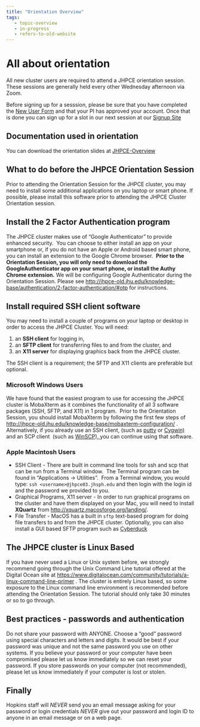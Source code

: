 ```yaml
---
title: "Orientation Overview"
tags:
   - topic-overview
   - in-progress
   - refers-to-old-website
---
```

# **All about orientation**
All new cluster users are required to attend a JHPCE orientation session. These sessions
are generally held every other Wednesday afternoon via Zoom.

Before signing up for a sesssion, please be sure that you have completed the [New User Form](../joinus/new-users-form.md)
and that your PI has approved your account.  Once that is done you can sign up for a slot
in our next session at our [Signup Site]( https://signup.com/go/OYYMAMq)


## **Documentation used in orientation**
You can download the orientation slides at [JHPCE-Overview](../orient/images/latest-orient.pdf)

## **What to do before the JHPCE Orientation Session**
Prior to attending the Orientation Session for the JHPCE cluster, you may need to
install some additional applications on you laptop or smart phone.
If possible, please install this software prior to attending the JHPCE Cluster 
Orientation session.


## **Install the 2 Factor Authentication program**
The JHPCE cluster makes use of &#8220;Google Authenticator&#8221; to provide enhanced security. &nbsp;You can choose to either install an app on your smartphone or, if you do not have an Apple or Android based smart phone, you can install an extension to the Google Chrome browser.&nbsp; <strong>Prior to the Orientation Session, you will only need to download the GoogleAuthenticator app on your smart phone, or install the Authy Chrome extension.</strong> We will be configuring Google Authenticator during the Orientation Session. Please see&nbsp;<a href="http://jhpce-old.jhu.edu/knowledge-base/authentication/2-factor-authentication/#otp">http://jhpce-old.jhu.edu/knowledge-base/authentication/2-factor-authentication/#otp </a>for instructions.</li>

## **Install required SSH client software**

You may need to install a couple of programs on your laptop or desktop in order to access the JHPCE Cluster. You will need:

1.  an **SSH client** for logging in,
2. an **SFTP client** for transferring files to and from the cluster, and
3. an **X11 server** for displaying graphics back from the JHPCE cluster.

The SSH client is a requirement; the SFTP and X11 clients are preferable but optional.

### **Microsoft Windows Users** 

We have found that the easiest program to use for accessing the JHPCE cluster is MobaXterm as it combines the functionality of all 3 software packages (SSH, SFTP, and X11) in 1 program.&nbsp; Prior to the Orientation Session, you should install MobaXterm by following the first few steps of <a title="http://mobaxterm.mobatek.net/" href="http://jhpce-old.jhu.edu/knowledge-base/mobaxterm-configuration/">http://jhpce-old.jhu.edu/knowledge-base/mobaxterm-configuration/</a> .&nbsp; Alternatively, if you already use an SSH client, (such as <a title="putty" href=" http://www.chiark.greenend.org.uk/~sgtatham/putty/download.html">putty</a> or <a href="http://x.cygwin.com/">Cygwin) </a>and an SCP client&nbsp; (such as <a href="http://winscp.net/eng/docs/free_sftp_client_for_windows">WinSCP), </a>you can continue using that software.</li>


### **Apple Macintosh Users**

- SSH Client - There are built in command line tools for ssh and scp that can be run from a Terminal window.&nbsp; The Terminal program can be found in &#8220;Applications -&gt; Utilities&#8221;.&nbsp; From a Terminal window, you would type:
```ssh <username>@jhpce03.jhsph.edu```
and then login with the login id and the password we provided to you.
- Graphical Programs, X11 server - In order to run graphical programs on the cluster and have them displayed on your Mac, you will need to install **XQuartz** from <a href="http://xquartz.macosforge.org/landing/">http://xquartz.macosforge.org/landing/</a>.
- File Transfer - MacOS has a built in ```sftp``` text-based program for doing file transfers to and from the JHPCE cluster. Optionally, you can also install a GUI based SFTP program such as [Cyberduck](https://cyberduck.io/)

## **The JHPCE cluster is Linux Based**

If you have never used a Linux or Unix system before, we strongly recommend going through the Unix Command Line tutorial offered at the Digital Ocean site at&nbsp;<a href="https://www.digitalocean.com/community/tutorials/a-linux-command-line-primer" target="_blank" rel="noopener">https://www.digitalocean.com/community/tutorials/a-linux-command-line-primer</a>&nbsp;. The cluster is entirely Linux based, so some exposure to the Linux command line environment is recommended before attending the Orientation Session. The tutorial should only take 30 minutes or so to go through.</p>

## **Best practices - passwords and authentication**
Do not share your password with ANYONE.
Choose a &#8220;good&#8221; password using special characters and letters and digits.
It would be best if your password was unique and not the same password you use on other
systems. If you believe your password or your computer have been compromised please let
us know immediately so we can reset your password. If you store passwords on your
computer (not recommended), please let us know immediately if your computer is lost
or stolen.

## **Finally**
Hopkins staff will *NEVER* send you an email message asking for your password or
login credentials *NEVER* give out your password and login ID to anyone in an
email message or on a web page.
